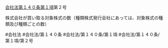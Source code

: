 [会社法第１４０条第１項](会社法＿＿＿＿第１４０条第１項)第２号

株式会社が買い取る対象株式の数（種類株式発行会社にあっては、対象株式の種類及び種類ごとの数）


#会社法
#会社法/第１４０条
#会社法/第１４０条/第１項
#会社法/第１４０条/第１項/第２号
